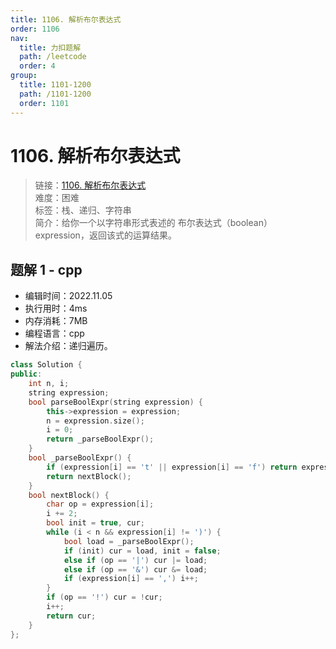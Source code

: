 ```yaml
---
title: 1106. 解析布尔表达式
order: 1106
nav:
  title: 力扣题解
  path: /leetcode
  order: 4
group:
  title: 1101-1200
  path: /1101-1200
  order: 1101
---
```


# 1106. 解析布尔表达式
    
> 链接：[1106. 解析布尔表达式](https://leetcode.cn/problems/parsing-a-boolean-expression/)  
> 难度：困难  
> 标签：栈、递归、字符串  
> 简介：给你一个以字符串形式表述的 布尔表达式（boolean） expression，返回该式的运算结果。
      
## 题解 1 - cpp
- 编辑时间：2022.11.05
- 执行用时：4ms
- 内存消耗：7MB
- 编程语言：cpp
- 解法介绍：递归遍历。
```cpp
class Solution {
public:
    int n, i;
    string expression;
    bool parseBoolExpr(string expression) {
        this->expression = expression;
        n = expression.size();
        i = 0;
        return _parseBoolExpr();
    }
    bool _parseBoolExpr() {
        if (expression[i] == 't' || expression[i] == 'f') return expression[i++] == 't';
        return nextBlock();
    }
    bool nextBlock() {
        char op = expression[i];
        i += 2;
        bool init = true, cur;
        while (i < n && expression[i] != ')') {
            bool load = _parseBoolExpr();
            if (init) cur = load, init = false;
            else if (op == '|') cur |= load;
            else if (op == '&') cur &= load;
            if (expression[i] == ',') i++;
        }
        if (op == '!') cur = !cur;
        i++;
        return cur;
    }
};
```

      